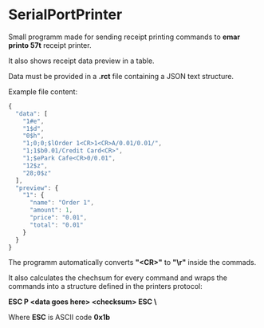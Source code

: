# SerialPortPrinter
Small programm made for sending receipt printing commands to **emar printo 57t** receipt printer.

It also shows receipt data preview in a table.

Data must be provided in a **.rct** file containing a JSON text structure.

Example file content:

```javascript
{
  "data": [
    "1#e",
    "1$d",
    "0$h",
    "1;0;0;$lOrder 1<CR>1<CR>A/0.01/0.01/",
    "1;1$b0.01/Credit Card<CR>",
    "1;$ePark Cafe<CR>0/0.01",
    "12$z",
    "28;0$z"
  ],
  "preview": {
    "1": {
      "name": "Order 1",
      "amount": 1,
      "price": "0.01",
      "total": "0.01"
    }
  }
}
```

The programm automatically converts **"\<CR\>"** to **"\r"** inside the commads.

It also calculates the chechsum for every command and wraps the commands into a structure defined in the printers protocol:

**ESC P \<data goes here\> \<checksum> ESC \\**

Where **ESC** is ASCII code **0x1b**
